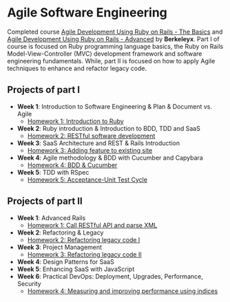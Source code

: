 # Agile Software Engineering

Completed course [Agile Development Using Ruby on Rails - The Basics](https://www.edx.org/course/agile-development-using-ruby-on-rails-the-basics) and [Agile Development Using Ruby on Rails - Advanced](https://www.edx.org/course/agile-development-using-ruby-on-rails-advanced) by **Berkeleyx**. Part I of course is focused on Ruby programming language basics, the Ruby on Rails Model-View-Controller (MVC) development framework and software engineering fundamentals. While, part II is focused on how to apply Agile techniques to enhance and refactor legacy code.

## Projects of part I
* **Week 1**: Introduction to Software Engineering & Plan & Document vs. Agile
	* [Homework 1: Introduction to Ruby](hw-part1/hw01)
* **Week 2**: Ruby introduction & Introduction to BDD, TDD and SaaS
	* [Homework 2: RESTful software development](hw-part1/hw02)
* **Week 3**: SaaS Architecture and REST & Rails Introduction
	* [Homework 3: Adding feature to existing site](hw-part1/hw03)
* **Week 4**: Agile methodology & BDD with Cucumber and Capybara
	* [Homework 4: BDD & Cucumber](hw/hw04)
* **Week 5**: TDD with RSpec
	* [Homework 5: Acceptance-Unit Test Cycle](hw-part1/hw05)

## Projects of part II
* **Week 1**: Advanced Rails
	* [Homework 1: Call RESTful API and parse XML](hw-part2/hw01)
* **Week 2**: Refactoring & Legacy
	* [Homework 2: Refactoring legacy code I](hw-part2/hw02-03)
* **Week 3**: Project Management
	* [Homework 3: Refactoring legacy code II](hw-part2/hw02-03)
* **Week 4**: Design Patterns for SaaS
* **Week 5**: Enhancing SaaS with JavaScript
* **Week 6**: Practical DevOps: Deployment, Upgrades, Performance, Security
	* [Homework 4: Measuring and improving performance using indices](hw-part2/hw04)